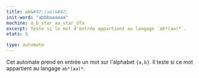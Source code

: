 ```yaml
---
title: ab&#42;(aa)&#42;
init-word: "abbbaaaaaa"
machine: a_b_star_aa_star_dfa
excerpt: Teste si le mot d'entrée appartient au langage `ab*(aa)*`.
etats: 5

type: automate
---
```

Cet automate prend en entrée un mot sur l'alphabet `{a,b}`. Il teste si ce mot appartient au langage `ab*(aa)*`.
